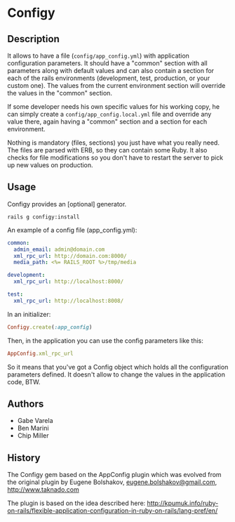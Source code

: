 # Configy

## Description

It allows to have a file (`config/app_config.yml`) with application configuration parameters.
It should have a "common" section with all parameters along with default values and can also
contain a section for each of the rails environments (development, test, production, or 
your custom one). The values from the current environment section will override the values in the 
"common" section.

If some developer needs his own specific values for his working copy, he can simply create 
a `config/app_config.local.yml` file and override any value there, again having a "common" section 
and a section for each environment. 

Nothing is mandatory (files, sections) you just have what you really need. The files are parsed with ERB,
so they can contain some Ruby. It also checks for file modifications so you don't have to restart the server to pick up new values on production.

## Usage

Configy provides an [optional] generator.

    rails g configy:install

An example of a config file (app_config.yml):

``` yaml
common:
  admin_email: admin@domain.com
  xml_rpc_url: http://domain.com:8000/
  media_path: <%= RAILS_ROOT %>/tmp/media

development:
  xml_rpc_url: http://localhost:8000/

test:
  xml_rpc_url: http://localhost:8008/
```
  
In an initializer:

``` ruby
Configy.create(:app_config)
```

Then, in the application you can use the config parameters like this:

``` ruby
AppConfig.xml_rpc_url
```

So it means that you've got a Config object which holds all the configuration parameters defined. 
It doesn't allow to change the values in the application code, BTW.

## Authors

* Gabe Varela
* Ben Marini
* Chip Miller

## History

The Configy gem based on the AppConfig plugin which was evolved from the original plugin by Eugene Bolshakov, eugene.bolshakov@gmail.com, http://www.taknado.com

The plugin is based on the idea described here:
http://kpumuk.info/ruby-on-rails/flexible-application-configuration-in-ruby-on-rails/lang-pref/en/